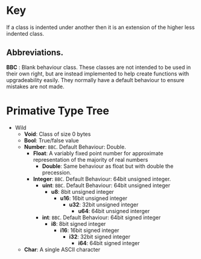 # Key
If a class is indented under another then it is an extension of the higher less indented class.

## Abbreviations.
**BBC** : Blank behaviour class. These classes are not intended to be used in their own right, but are instead implemented to help create functions with upgradeability easily. They normally have a default behaviour to ensure mistakes are not made.

# Primative Type Tree
* Wild
	* **Void**: Class of size 0 bytes
	* **Bool**: True/false value
	* **Number**: ``BBC``. Default Behaviour: Double.
		* **Float**: A variably fixed point number for approximate representation of the majority of real numbers
			* **Double**: Same behaviour as float but with double the precession.
		* **Integer**: ``BBC``. Default Behaviour: 64bit unsigned integer.
			* **uint**: ``BBC``. Default Behaviour: 64bit unsigned integer
				* **u8**: 8bit unsigned integer
					* **u16**: 16bit unsigned integer
						* **u32**: 32bit unsigned integer
							* **u64**: 64bit unsigned interger
			* **int**: ``BBC``. Default Behaviour: 64bit signed integer
				* **i8**: 8bit signed integer
					* **i16**: 16bit signed integer
						* **i32**: 32bit signed integer
							* **i64**: 64bit signed integer
	* **Char**: A single ASCII character
